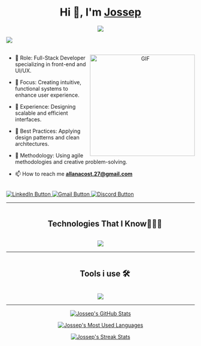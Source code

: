 <h1 align="center">Hi 👋, I'm <a href="https://jossep-portfolio.netlify.app/" target="blank">
Jossep</a></h1>
<p align="center">
  <a href="https://github.com/DenverCoder1/readme-typing-svg"><img src="https://readme-typing-svg.herokuapp.com?font=Time+New+Roman&color=cyan&size=25&center=true&vCenter=true&width=600&height=100&lines=Front-End+Developer,++;Web+Developer,;Code+Explorer,;Active+Learner/Researcher,;Love+to+learn+new+stuffs..<3"></a>
</p>

<img src="https://user-images.githubusercontent.com/73097560/115834477-dbab4500-a447-11eb-908a-139a6edaec5c.gif"><br><br>

<a target="_blank" align="center">
  <img align="right" top="500" height="270" width="280" alt="GIF" src="https://i.pinimg.com/originals/6e/f8/bb/6ef8bb7858572430b509ed6f8ed0dd32.gif">
</a>

- 🔭 Role: Full-Stack Developer specializing in front-end and UI/UX.

- 🎯 Focus: Creating intuitive, functional systems to enhance user experience.

- 🚀 Experience: Designing scalable and efficient interfaces.

- 📐 Best Practices: Applying design patterns and clean architectures.
  
- 🤝 Methodology: Using agile methodologies and creative problem-solving.

- 📫 How to reach me **allanacost.27@gmail.com**

<br/>

<a href="https://www.linkedin.com/in/joseph-acosta/" target="_blank">
  <img src="https://img.shields.io/badge/LinkedIn-0077B5?style=for-the-badge&logo=linkedin&logoColor=white" alt="LinkedIn Button">
</a>

<!-- Gmail -->
<a href="mailto:allanacost.27@gmail.com" target="_blank">
  <img src="https://img.shields.io/badge/Gmail-D14836?style=for-the-badge&logo=gmail&logoColor=white" alt="Gmail Button">
</a>

<!-- Discord -->
<a href="https://discord.com/channels/1246159441473179729/1246159442110845042" target="_blank">
  <img src="https://img.shields.io/badge/Discord-5865F2?style=for-the-badge&logo=discord&logoColor=white" alt="Discord Button">
</a>

---
<!--h1 without bottom border-->
<div id="user-content-toc">
  <ul align="center">
    <summary><h2 style="display: inline-block">Technologies That I Know👨🏻‍💻</h2></summary>
  </ul>
</div>
<!--tech stack icons-->
<p align="center">
  <a href="https://skillicons.dev">
    <img src="https://skillicons.dev/icons?i=ts,react,angular,nodejs,tailwind,unity,postman,git,jest,redux&perline=5" />
  </a>
</p>
  
---

<!--h1 without bottom border-->
<div id="user-content-toc">
  <ul align="center">
    <summary><h2 style="display: inline-block">Tools i use 🛠️</h2></summary>
  </ul>
</div>
<!--tech stack icons-->
<p align="center">
  <a href="https://skillicons.dev">
    <img src="https://skillicons.dev/icons?i=windows,git,vscode,azure&perline=5" />
  </a>
</p>
  
---

<!-- GitHub Stats -->
<p align="center">
  <a href="https://github.com/AllanAcostaM">
    <img src="https://github-readme-stats.vercel.app/api?username=AllanAcostaM&show_icons=true&theme=radical" alt="Jossep's GitHub Stats" />
  </a>
</p>

<!-- Most Used Languages -->
<p align="center">
  <a href="https://github.com/AllanAcostaM">
    <img src="https://github-readme-stats.vercel.app/api/top-langs/?username=AllanAcostaM&layout=compact&theme=radical" alt="Jossep's Most Used Languages" />
  </a>
</p>

<!-- GitHub Streak Stats -->
<p align="center">
  <a href="https://github.com/AllanAcostaM">
    <img src="https://github-readme-streak-stats.herokuapp.com/?user=AllanAcostaM&theme=radical" alt="Jossep's Streak Stats" />
  </a>
</p>
